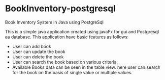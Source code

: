 # BookInventory-postgresql
Book Inventory System in Java using PostgreSql

This is a simple java application created using javaFx for gui and Postgresql aa database.
This application have basic features as follows:
- User can add book
- User can update the book
- User can delete the book
- User can search the book based on various criteria.
- Available Books data can be seen in the table view.
here user can search for the book on the basis of single value or multiple values.
